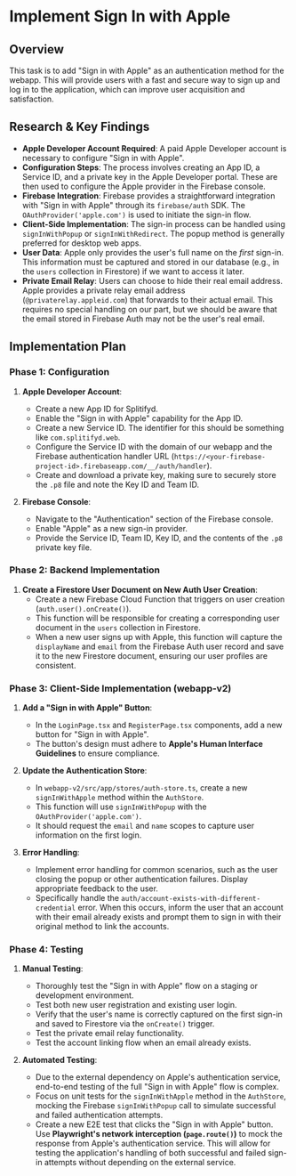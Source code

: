 # Implement Sign In with Apple

## Overview

This task is to add "Sign in with Apple" as an authentication method for the webapp. This will provide users with a fast and secure way to sign up and log in to the application, which can improve user acquisition and satisfaction.

## Research & Key Findings

- **Apple Developer Account Required**: A paid Apple Developer account is necessary to configure "Sign in with Apple".
- **Configuration Steps**: The process involves creating an App ID, a Service ID, and a private key in the Apple Developer portal. These are then used to configure the Apple provider in the Firebase console.
- **Firebase Integration**: Firebase provides a straightforward integration with "Sign in with Apple" through its `firebase/auth` SDK. The `OAuthProvider('apple.com')` is used to initiate the sign-in flow.
- **Client-Side Implementation**: The sign-in process can be handled using `signInWithPopup` or `signInWithRedirect`. The popup method is generally preferred for desktop web apps.
- **User Data**: Apple only provides the user's full name on the *first* sign-in. This information must be captured and stored in our database (e.g., in the `users` collection in Firestore) if we want to access it later.
- **Private Email Relay**: Users can choose to hide their real email address. Apple provides a private relay email address (`@privaterelay.appleid.com`) that forwards to their actual email. This requires no special handling on our part, but we should be aware that the email stored in Firebase Auth may not be the user's real email.

## Implementation Plan

### Phase 1: Configuration

1.  **Apple Developer Account**:
    *   Create a new App ID for Splitifyd.
    *   Enable the "Sign in with Apple" capability for the App ID.
    *   Create a new Service ID. The identifier for this should be something like `com.splitifyd.web`.
    *   Configure the Service ID with the domain of our webapp and the Firebase authentication handler URL (`https://<your-firebase-project-id>.firebaseapp.com/__/auth/handler`).
    *   Create and download a private key, making sure to securely store the `.p8` file and note the Key ID and Team ID.

2.  **Firebase Console**:
    *   Navigate to the "Authentication" section of the Firebase console.
    *   Enable "Apple" as a new sign-in provider.
    *   Provide the Service ID, Team ID, Key ID, and the contents of the `.p8` private key file.

### Phase 2: Backend Implementation

1.  **Create a Firestore User Document on New Auth User Creation**:
    *   Create a new Firebase Cloud Function that triggers on user creation (`auth.user().onCreate()`).
    *   This function will be responsible for creating a corresponding user document in the `users` collection in Firestore.
    *   When a new user signs up with Apple, this function will capture the `displayName` and `email` from the Firebase Auth user record and save it to the new Firestore document, ensuring our user profiles are consistent.

### Phase 3: Client-Side Implementation (webapp-v2)

1.  **Add a "Sign in with Apple" Button**:
    *   In the `LoginPage.tsx` and `RegisterPage.tsx` components, add a new button for "Sign in with Apple".
    *   The button's design must adhere to **Apple's Human Interface Guidelines** to ensure compliance.

2.  **Update the Authentication Store**:
    *   In `webapp-v2/src/app/stores/auth-store.ts`, create a new `signInWithApple` method within the `AuthStore`.
    *   This function will use `signInWithPopup` with the `OAuthProvider('apple.com')`.
    *   It should request the `email` and `name` scopes to capture user information on the first login.

3.  **Error Handling**:
    *   Implement error handling for common scenarios, such as the user closing the popup or other authentication failures. Display appropriate feedback to the user.
    *   Specifically handle the `auth/account-exists-with-different-credential` error. When this occurs, inform the user that an account with their email already exists and prompt them to sign in with their original method to link the accounts.

### Phase 4: Testing

1.  **Manual Testing**:
    *   Thoroughly test the "Sign in with Apple" flow on a staging or development environment.
    *   Test both new user registration and existing user login.
    *   Verify that the user's name is correctly captured on the first sign-in and saved to Firestore via the `onCreate()` trigger.
    *   Test the private email relay functionality.
    *   Test the account linking flow when an email already exists.

2.  **Automated Testing**:
    *   Due to the external dependency on Apple's authentication service, end-to-end testing of the full "Sign in with Apple" flow is complex.
    *   Focus on unit tests for the `signInWithApple` method in the `AuthStore`, mocking the Firebase `signInWithPopup` call to simulate successful and failed authentication attempts.
    *   Create a new E2E test that clicks the "Sign in with Apple" button. Use **Playwright's network interception (`page.route()`)** to mock the response from Apple's authentication service. This will allow for testing the application's handling of both successful and failed sign-in attempts without depending on the external service.


